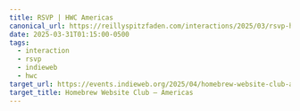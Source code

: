 ```yaml
---
title: RSVP | HWC Americas
canonical_url: https://reillyspitzfaden.com/interactions/2025/03/rsvp-hwc-americas-20250402/
date: 2025-03-31T01:15:00-0500
tags:
  - interaction
  - rsvp
  - indieweb
  - hwc
target_url: https://events.indieweb.org/2025/04/homebrew-website-club-americas-CFLi8G8sA5NS
target_title: Homebrew Website Club — Americas
---
```


